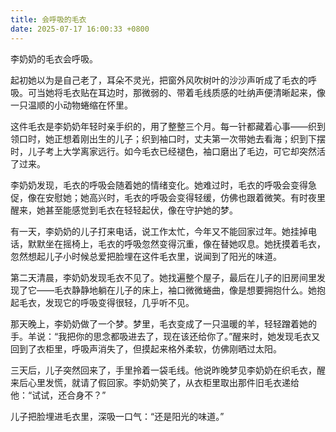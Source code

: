 ```yaml
---
title: 会呼吸的毛衣
date: 2025-07-17 16:00:33 +0800
---
```


李奶奶的毛衣会呼吸。

起初她以为是自己老了，耳朵不灵光，把窗外风吹树叶的沙沙声听成了毛衣的呼吸。可当她将毛衣贴在耳边时，那微弱的、带着毛线质感的吐纳声便清晰起来，像一只温顺的小动物蜷缩在怀里。

这件毛衣是李奶奶年轻时亲手织的，用了整整三个月。每一针都藏着心事——织到领口时，她正想着刚出生的儿子；织到袖口时，丈夫第一次带她去看海；织到下摆时，儿子考上大学离家远行。如今毛衣已经褪色，袖口磨出了毛边，可它却突然活了过来。

李奶奶发现，毛衣的呼吸会随着她的情绪变化。她难过时，毛衣的呼吸会变得急促，像在安慰她；她高兴时，毛衣的呼吸会变得轻缓，仿佛也跟着微笑。有时夜里醒来，她甚至能感觉到毛衣在轻轻起伏，像在守护她的梦。

有一天，李奶奶的儿子打来电话，说工作太忙，今年又不能回家过年。她挂掉电话，默默坐在摇椅上，毛衣的呼吸忽然变得沉重，像在替她叹息。她抚摸着毛衣，忽然想起儿子小时候总爱把脸埋在这件毛衣里，说闻到了阳光的味道。

第二天清晨，李奶奶发现毛衣不见了。她找遍整个屋子，最后在儿子的旧房间里发现了它——毛衣静静地躺在儿子的床上，袖口微微蜷曲，像是想要拥抱什么。她抱起毛衣，发现它的呼吸变得很轻，几乎听不见。

那天晚上，李奶奶做了一个梦。梦里，毛衣变成了一只温暖的羊，轻轻蹭着她的手。羊说：“我把你的思念都吸进去了，现在该还给你了。”醒来时，她发现毛衣又回到了衣柜里，呼吸声消失了，但摸起来格外柔软，仿佛刚晒过太阳。

三天后，儿子突然回来了，手里拎着一袋毛线。他说昨晚梦见李奶奶在织毛衣，醒来后心里发慌，就请了假回家。李奶奶笑了，从衣柜里取出那件旧毛衣递给他：“试试，还合身不？”

儿子把脸埋进毛衣里，深吸一口气：“还是阳光的味道。”

